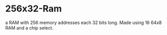 # 256x32-Ram
a RAM with 256 memory addresses each 32 bits long. Made using 16 64x8 RAM and a chip select.
